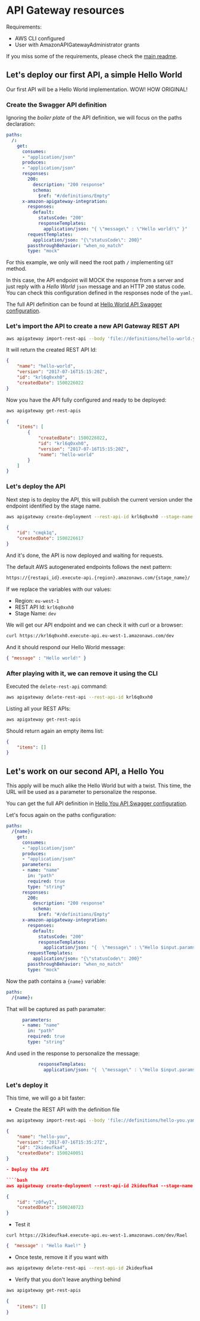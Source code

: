 # API Gateway resources

Requirements:

- AWS CLI configured
- User with AmazonAPIGatewayAdministrator grants

If you miss some of the requirements, please check the [main readme](/README.md).

## Let's deploy our first API, a simple Hello World

Our first API will be a Hello World implementation. WOW! HOW ORIGINAL!

### Create the Swagger API definition

Ignoring the _boiler plate_ of the API definition, we will focus on the paths declaration:

```yaml
paths:
  /:
    get:
      consumes:
      - "application/json"
      produces:
      - "application/json"
      responses:
        200:
          description: "200 response"
          schema:
            $ref: "#/definitions/Empty"
      x-amazon-apigateway-integration:
        responses:
          default:
            statusCode: "200"
            responseTemplates:
              application/json: "{ \"message\" : \"Hello world!\" }"
        requestTemplates:
          application/json: "{\"statusCode\": 200}"
        passthroughBehavior: "when_no_match"
        type: "mock"
```

For this example, we only will need the root path `/` implementing `GET` method. 

In this case, the API endpoint will MOCK the response from a server and just reply with a _Hello World_ `json` message and an HTTP `200` status code. You can check this configuration defined in the responses node of the `yaml`.

The full API definition can be found at [Hello World API Swagger configuration](api/definitions/hello-world.yaml).

### Let's import the API to create a new API Gateway REST API

```bash
aws apigateway import-rest-api --body 'file://definitions/hello-world.yaml'
```

It will return the created REST API Id:

```json
{
    "name": "hello-world",
    "version": "2017-07-16T15:15:20Z",
    "id": "krl6q0xxh0",
    "createdDate": 1500226022
}
```

Now you have the API fully configured and ready to be deployed:

```bash
aws apigateway get-rest-apis
```

```json
{
    "items": [
        {
            "createdDate": 1500226022,
            "id": "krl6q0xxh0",
            "version": "2017-07-16T15:15:20Z",
            "name": "hello-world"
        }
    ]
}
```

### Let's deploy the API

Next step is to deploy the API, this will publish the current version under the endpoint identified by the stage name.

```bash
aws apigateway create-deployment --rest-api-id krl6q0xxh0 --stage-name 'dev'
```

```json
{
    "id": "cmqk1q",
    "createdDate": 1500226617
}
```

And it's done, the API is now deployed and waiting for requests.

The default AWS autogenerated endpoints follows the next pattern:

```perl
https://{restapi_id}.execute-api.{region}.amazonaws.com/{stage_name}/
```

If we replace the variables with our values:

- Region: `eu-west-1`
- REST API Id: `krl6q0xxh0`
- Stage Name: `dev`

We will get our API endpoint and we can check it with curl or a browser:

```bash
curl https://krl6q0xxh0.execute-api.eu-west-1.amazonaws.com/dev
```

And it should respond our Hello World message:

```json
{ "message" : "Hello world!" }
```

### After playing with it, we can remove it using the CLI

Executed the `delete-rest-api` command:

```bash
aws apigateway delete-rest-api --rest-api-id krl6q0xxh0
```

Listing all your REST APIs:

```bash
aws apigateway get-rest-apis
```

Should return again an empty items list:

```json
{
    "items": []
}
```

## Let's work on our second API, a Hello You

This apply will be much alike the Hello World but with a twist. This time, the URL will be used as a parameter to personalize the response. 

You can get the full API definition in [Hello You API Swagger configuration](api/definitions/hello-you.yaml). 

Let's focus again on the paths configuration:

```yaml
paths:
  /{name}:
    get:
      consumes:
      - "application/json"
      produces:
      - "application/json"
      parameters:
      - name: "name"
        in: "path"
        required: true
        type: "string"
      responses:
        200:
          description: "200 response"
          schema:
            $ref: "#/definitions/Empty"
      x-amazon-apigateway-integration:
        responses:
          default:
            statusCode: "200"
            responseTemplates:
              application/json: "{  \"message\" : \"Hello $input.params('name')!\" }"
        requestTemplates:
          application/json: "{\"statusCode\": 200}"
        passthroughBehavior: "when_no_match"
        type: "mock"
```

Now the path contains a `{name}` variable:

```yaml
paths:
  /{name}:
```

That will be captured as path paramater:

```yaml
      parameters:
      - name: "name"
        in: "path"
        required: true
        type: "string"
```

And used in the response to personalize the message:

```yaml
            responseTemplates:
              application/json: "{  \"message\" : \"Hello $input.params('name')!\" }"
```

### Let's deploy it

This time, we will go a bit faster:

- Create the REST API with the definition file

```bash
aws apigateway import-rest-api --body 'file://definitions/hello-you.yaml'
```

```json
{
    "name": "hello-you",
    "version": "2017-07-16T15:35:27Z",
    "id": "2kideufka4",
    "createdDate": 1500240051
}

- Deploy the API

````bash
aws apigateway create-deployment --rest-api-id 2kideufka4 --stage-name 'dev'
```
```json
{
    "id": "z0fwy1",
    "createdDate": 1500240723
}
```

- Test it

```
curl https://2kideufka4.execute-api.eu-west-1.amazonaws.com/dev/Rael
```

```json
{  "message" : "Hello Rael!" }
```

- Once teste, remove it if you want with

```bash
aws apigateway delete-rest-api --rest-api-id 2kideufka4
```

- Verify that you don't leave anything behind

```bash
aws apigateway get-rest-apis
```

```json
{
    "items": []
}
```